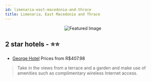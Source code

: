 ```yaml
---
id: limenaria-east-macedonia-and-thrace
title: Limenaria, East Macedonia and Thrace
---
```


<center><img src="https://i.travelapi.com/hotels/15000000/14730000/14723200/14723192/381259a4_z.jpg" alt="Featured Image" /></center>


##  2 star hotels - ⭐️⭐️

-    [George Hotel](https://us.hurb.com/hotels/limenaria/george-hotel-JNP-JP858632?cmp=18055) Prices from R$407.98
   > Take in the views from a terrace and a garden and make use of amenities such as complimentary wireless Internet access.
